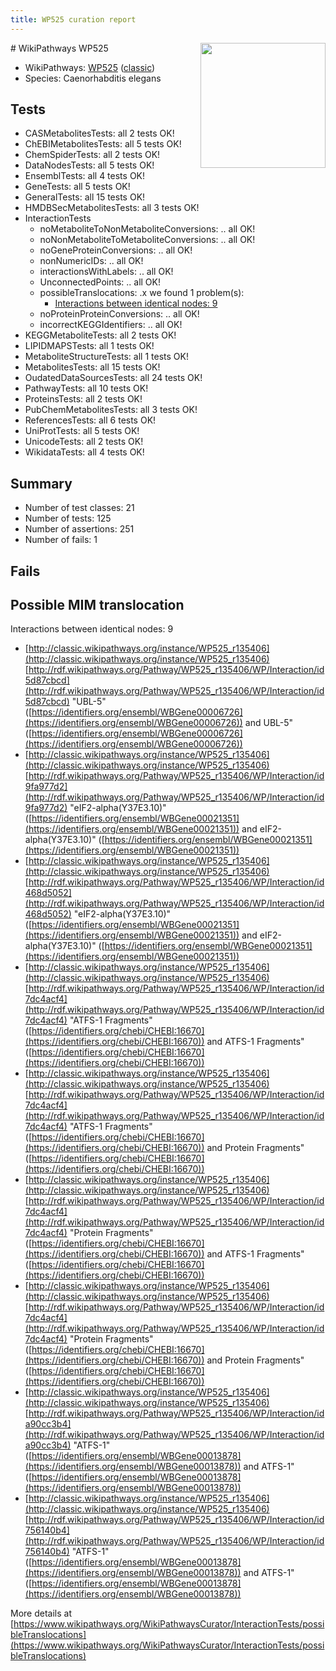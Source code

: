 ```yaml
---
title: WP525 curation report
---
```


<img style="float: right; width: 200px" src="https://upload.wikimedia.org/wikipedia/commons/thumb/8/83/Wplogo_with_text_500.png/640px-Wplogo_with_text_500.png" />
# WikiPathways WP525

* WikiPathways: [WP525](https://wikipathways.org/pathways/WP525) ([classic](https://classic.wikipathways.org/instance/WP525))
* Species: Caenorhabditis elegans
## Tests
* CASMetabolitesTests: all 2 tests OK!
* ChEBIMetabolitesTests: all 5 tests OK!
* ChemSpiderTests: all 2 tests OK!
* DataNodesTests: all 5 tests OK!
* EnsemblTests: all 4 tests OK!
* GeneTests: all 5 tests OK!
* GeneralTests: all 15 tests OK!
* HMDBSecMetabolitesTests: all 3 tests OK!
* InteractionTests
    * noMetaboliteToNonMetaboliteConversions: .. all OK!
    * noNonMetaboliteToMetaboliteConversions: .. all OK!
    * noGeneProteinConversions: .. all OK!
    * nonNumericIDs: .. all OK!
    * interactionsWithLabels: .. all OK!
    * UnconnectedPoints: .. all OK!
    * possibleTranslocations: .x we found 1 problem(s):
        * [Interactions between identical nodes: 9](#1c11820e)
    * noProteinProteinConversions: .. all OK!
    * incorrectKEGGIdentifiers: .. all OK!
* KEGGMetaboliteTests: all 2 tests OK!
* LIPIDMAPSTests: all 1 tests OK!
* MetaboliteStructureTests: all 1 tests OK!
* MetabolitesTests: all 15 tests OK!
* OudatedDataSourcesTests: all 24 tests OK!
* PathwayTests: all 10 tests OK!
* ProteinsTests: all 2 tests OK!
* PubChemMetabolitesTests: all 3 tests OK!
* ReferencesTests: all 6 tests OK!
* UniProtTests: all 5 tests OK!
* UnicodeTests: all 2 tests OK!
* WikidataTests: all 4 tests OK!


## Summary

* Number of test classes: 21
* Number of tests: 125
* Number of assertions: 251
* Number of fails: 1

## Fails

<a name="1c11820e" />

## Possible MIM translocation

Interactions between identical nodes: 9

* [http://classic.wikipathways.org/instance/WP525_r135406](http://classic.wikipathways.org/instance/WP525_r135406) [http://rdf.wikipathways.org/Pathway/WP525_r135406/WP/Interaction/id5d87cbcd](http://rdf.wikipathways.org/Pathway/WP525_r135406/WP/Interaction/id5d87cbcd) "UBL-5" ([https://identifiers.org/ensembl/WBGene00006726](https://identifiers.org/ensembl/WBGene00006726)) and 
UBL-5" ([https://identifiers.org/ensembl/WBGene00006726](https://identifiers.org/ensembl/WBGene00006726))
* [http://classic.wikipathways.org/instance/WP525_r135406](http://classic.wikipathways.org/instance/WP525_r135406) [http://rdf.wikipathways.org/Pathway/WP525_r135406/WP/Interaction/id9fa977d2](http://rdf.wikipathways.org/Pathway/WP525_r135406/WP/Interaction/id9fa977d2) "eIF2-alpha(Y37E3.10)" ([https://identifiers.org/ensembl/WBGene00021351](https://identifiers.org/ensembl/WBGene00021351)) and 
eIF2-alpha(Y37E3.10)" ([https://identifiers.org/ensembl/WBGene00021351](https://identifiers.org/ensembl/WBGene00021351))
* [http://classic.wikipathways.org/instance/WP525_r135406](http://classic.wikipathways.org/instance/WP525_r135406) [http://rdf.wikipathways.org/Pathway/WP525_r135406/WP/Interaction/id468d5052](http://rdf.wikipathways.org/Pathway/WP525_r135406/WP/Interaction/id468d5052) "eIF2-alpha(Y37E3.10)" ([https://identifiers.org/ensembl/WBGene00021351](https://identifiers.org/ensembl/WBGene00021351)) and 
eIF2-alpha(Y37E3.10)" ([https://identifiers.org/ensembl/WBGene00021351](https://identifiers.org/ensembl/WBGene00021351))
* [http://classic.wikipathways.org/instance/WP525_r135406](http://classic.wikipathways.org/instance/WP525_r135406) [http://rdf.wikipathways.org/Pathway/WP525_r135406/WP/Interaction/id7dc4acf4](http://rdf.wikipathways.org/Pathway/WP525_r135406/WP/Interaction/id7dc4acf4) "ATFS-1  Fragments" ([https://identifiers.org/chebi/CHEBI:16670](https://identifiers.org/chebi/CHEBI:16670)) and 
ATFS-1  Fragments" ([https://identifiers.org/chebi/CHEBI:16670](https://identifiers.org/chebi/CHEBI:16670))
* [http://classic.wikipathways.org/instance/WP525_r135406](http://classic.wikipathways.org/instance/WP525_r135406) [http://rdf.wikipathways.org/Pathway/WP525_r135406/WP/Interaction/id7dc4acf4](http://rdf.wikipathways.org/Pathway/WP525_r135406/WP/Interaction/id7dc4acf4) "ATFS-1  Fragments" ([https://identifiers.org/chebi/CHEBI:16670](https://identifiers.org/chebi/CHEBI:16670)) and 
Protein Fragments" ([https://identifiers.org/chebi/CHEBI:16670](https://identifiers.org/chebi/CHEBI:16670))
* [http://classic.wikipathways.org/instance/WP525_r135406](http://classic.wikipathways.org/instance/WP525_r135406) [http://rdf.wikipathways.org/Pathway/WP525_r135406/WP/Interaction/id7dc4acf4](http://rdf.wikipathways.org/Pathway/WP525_r135406/WP/Interaction/id7dc4acf4) "Protein Fragments" ([https://identifiers.org/chebi/CHEBI:16670](https://identifiers.org/chebi/CHEBI:16670)) and 
ATFS-1  Fragments" ([https://identifiers.org/chebi/CHEBI:16670](https://identifiers.org/chebi/CHEBI:16670))
* [http://classic.wikipathways.org/instance/WP525_r135406](http://classic.wikipathways.org/instance/WP525_r135406) [http://rdf.wikipathways.org/Pathway/WP525_r135406/WP/Interaction/id7dc4acf4](http://rdf.wikipathways.org/Pathway/WP525_r135406/WP/Interaction/id7dc4acf4) "Protein Fragments" ([https://identifiers.org/chebi/CHEBI:16670](https://identifiers.org/chebi/CHEBI:16670)) and 
Protein Fragments" ([https://identifiers.org/chebi/CHEBI:16670](https://identifiers.org/chebi/CHEBI:16670))
* [http://classic.wikipathways.org/instance/WP525_r135406](http://classic.wikipathways.org/instance/WP525_r135406) [http://rdf.wikipathways.org/Pathway/WP525_r135406/WP/Interaction/ida90cc3b4](http://rdf.wikipathways.org/Pathway/WP525_r135406/WP/Interaction/ida90cc3b4) "ATFS-1" ([https://identifiers.org/ensembl/WBGene00013878](https://identifiers.org/ensembl/WBGene00013878)) and 
ATFS-1" ([https://identifiers.org/ensembl/WBGene00013878](https://identifiers.org/ensembl/WBGene00013878))
* [http://classic.wikipathways.org/instance/WP525_r135406](http://classic.wikipathways.org/instance/WP525_r135406) [http://rdf.wikipathways.org/Pathway/WP525_r135406/WP/Interaction/id756140b4](http://rdf.wikipathways.org/Pathway/WP525_r135406/WP/Interaction/id756140b4) "ATFS-1" ([https://identifiers.org/ensembl/WBGene00013878](https://identifiers.org/ensembl/WBGene00013878)) and 
ATFS-1" ([https://identifiers.org/ensembl/WBGene00013878](https://identifiers.org/ensembl/WBGene00013878))


More details at [https://www.wikipathways.org/WikiPathwaysCurator/InteractionTests/possibleTranslocations](https://www.wikipathways.org/WikiPathwaysCurator/InteractionTests/possibleTranslocations)

